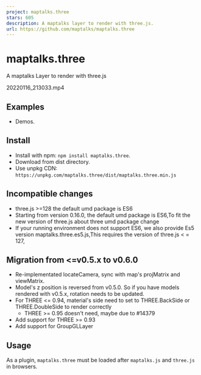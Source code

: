 ```yaml
---
project: maptalks.three
stars: 605
description: A maptalks layer to render with three.js.
url: https://github.com/maptalks/maptalks.three
---
```


maptalks.three
==============

A maptalks Layer to render with three.js

20220116\_213033.mp4

Examples
--------

-   Demos.

Install
-------

-   Install with npm: `npm install maptalks.three`.
-   Download from dist directory.
-   Use unpkg CDN: `https://unpkg.com/maptalks.three/dist/maptalks.three.min.js`

Incompatible changes
--------------------

-   three.js >=128 the default umd package is ES6
-   Starting from version 0.16.0, the default umd package is ES6,To fit the new version of three.js about three umd package change
-   If your running environment does not support ES6, we also provide Es5 version maptalks.three.es5.js,This requires the version of three.js < = 127,

Migration from <=v0.5.x to v0.6.0
---------------------------------

-   Re-implementated locateCamera, sync with map's projMatrix and viewMatrix.
-   Model's z position is reversed from v0.5.0. So if you have models rendered with v0.5.x, rotation needs to be updated.
-   For THREE <= 0.94, material's side need to set to THREE.BackSide or THREE.DoubleSide to render correctly
    -   THREE >= 0.95 doesn't need, maybe due to #14379
-   Add support for THREE >= 0.93
-   Add support for GroupGLLayer

Usage
-----

As a plugin, `maptalks.three` must be loaded after `maptalks.js` and `three.js` in browsers.

<script type\="text/javascript" src\="https://unpkg.com/three@0.138.0/build/three.min.js"\></script\>
<script type\="text/javascript" src\="https://unpkg.com/maptalks/dist/maptalks.min.js"\></script\>
<script type\="text/javascript" src\="https://unpkg.com/maptalks.three/dist/maptalks.three.js"\></script\>
<script\>
var threeLayer \= new maptalks.ThreeLayer('t');
threeLayer.prepareToDraw \= function (gl, scene, camera) {
    var light \= new THREE.DirectionalLight(0xffffff);
    light.position.set(0, \-10, \-10).normalize();
    scene.add(light);

    var material \= new THREE.MeshPhongMaterial();
    countries.features.forEach(function (g) {
        //g is geojson Feature
        var num \= g.properties.population;

        var extrudePolygon\=threeLayer.toExtrudePolygon(g, { height: num }, material);
        threeLayer.addMesh(extrudePolygon)
    });
};

map.addLayer(threeLayer);
</script\>

With ES Modules:

import \* as THREE from 'three';
import \* as maptalks from 'maptalks';
import { ThreeLayer } from 'maptalks.three';

const map \= new maptalks.Map('map', { /\* options \*/ });

const threeLayer \= new ThreeLayer('t');
threeLayer.prepareToDraw \= function (gl, scene, camera) {
    const light \= new THREE.DirectionalLight(0xffffff);
    light.position.set(0, \-10, \-10).normalize();
    scene.add(light);
    //...
};

threeLayer.addTo(map);

Supported Browsers
------------------

IE 11, Chrome, Firefox, other modern and mobile browsers that support WebGL;

Contributing
------------

We welcome any kind of contributions including issue reportings, pull requests, documentation corrections, feature requests and any other helps.

Develop
-------

The only source file is `index.js`.

It is written in ES6, transpiled by babel and tested with mocha and expect.js.

### Scripts

-   Install dependencies

$ npm install

-   Watch source changes and generate runnable bundle repeatedly

$ npm run dev

-   Package and generate minified bundles to dist directory

$ npm run build

-   Lint

$ npm run lint

Publication
-----------

npm version ${version}
npm publish
npm push master ${version}
